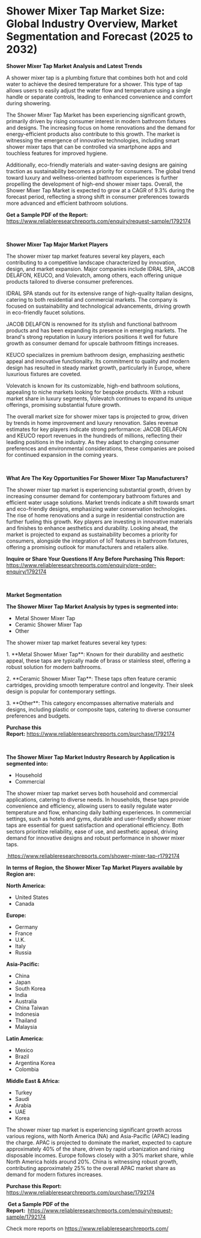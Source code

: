 <p><h1>Shower Mixer Tap Market Size: Global Industry Overview, Market Segmentation and Forecast (2025 to 2032)</h1></p><p><strong>Shower Mixer Tap Market Analysis and Latest Trends</strong></p>
<p><p>A shower mixer tap is a plumbing fixture that combines both hot and cold water to achieve the desired temperature for a shower. This type of tap allows users to easily adjust the water flow and temperature using a single handle or separate controls, leading to enhanced convenience and comfort during showering. </p><p>The Shower Mixer Tap Market has been experiencing significant growth, primarily driven by rising consumer interest in modern bathroom fixtures and designs. The increasing focus on home renovations and the demand for energy-efficient products also contribute to this growth. The market is witnessing the emergence of innovative technologies, including smart shower mixer taps that can be controlled via smartphone apps and touchless features for improved hygiene.</p><p>Additionally, eco-friendly materials and water-saving designs are gaining traction as sustainability becomes a priority for consumers. The global trend toward luxury and wellness-oriented bathroom experiences is further propelling the development of high-end shower mixer taps. Overall, the Shower Mixer Tap Market is expected to grow at a CAGR of 9.3% during the forecast period, reflecting a strong shift in consumer preferences towards more advanced and efficient bathroom solutions.</p></p>
<p><strong>Get a Sample PDF of the Report:&nbsp;</strong> <a href="https://www.reliableresearchreports.com/enquiry/request-sample/1792174?utm_campaign=2211&utm_medium=2&utm_source=Github&utm_content=ia&utm_term=08022025&utm_id=shower-mixer-tap">https://www.reliableresearchreports.com/enquiry/request-sample/1792174</a></p>
<p>&nbsp;</p>
<p><strong>Shower Mixer Tap Major Market Players</strong></p>
<p><p>The shower mixer tap market features several key players, each contributing to a competitive landscape characterized by innovation, design, and market expansion. Major companies include IDRAL SPA, JACOB DELAFON, KEUCO, and Volevatch, among others, each offering unique products tailored to diverse consumer preferences.</p><p>IDRAL SPA stands out for its extensive range of high-quality Italian designs, catering to both residential and commercial markets. The company is focused on sustainability and technological advancements, driving growth in eco-friendly faucet solutions. </p><p>JACOB DELAFON is renowned for its stylish and functional bathroom products and has been expanding its presence in emerging markets. The brand's strong reputation in luxury interiors positions it well for future growth as consumer demand for upscale bathroom fittings increases.</p><p>KEUCO specializes in premium bathroom design, emphasizing aesthetic appeal and innovative functionality. Its commitment to quality and modern design has resulted in steady market growth, particularly in Europe, where luxurious fixtures are coveted.</p><p>Volevatch is known for its customizable, high-end bathroom solutions, appealing to niche markets looking for bespoke products. With a robust market share in luxury segments, Volevatch continues to expand its unique offerings, promising substantial future growth.</p><p>The overall market size for shower mixer taps is projected to grow, driven by trends in home improvement and luxury renovation. Sales revenue estimates for key players indicate strong performance: JACOB DELAFON and KEUCO report revenues in the hundreds of millions, reflecting their leading positions in the industry. As they adapt to changing consumer preferences and environmental considerations, these companies are poised for continued expansion in the coming years.</p></p>
<p>&nbsp;</p>
<p><strong>What Are The Key Opportunities For Shower Mixer Tap Manufacturers?</strong></p>
<p><p>The shower mixer tap market is experiencing substantial growth, driven by increasing consumer demand for contemporary bathroom fixtures and efficient water usage solutions. Market trends indicate a shift towards smart and eco-friendly designs, emphasizing water conservation technologies. The rise of home renovations and a surge in residential construction are further fueling this growth. Key players are investing in innovative materials and finishes to enhance aesthetics and durability. Looking ahead, the market is projected to expand as sustainability becomes a priority for consumers, alongside the integration of IoT features in bathroom fixtures, offering a promising outlook for manufacturers and retailers alike.</p></p>
<p><strong>Inquire or Share Your Questions If Any Before Purchasing This Report:</strong> <a href="https://www.reliableresearchreports.com/enquiry/pre-order-enquiry/1792174?utm_campaign=2211&utm_medium=2&utm_source=Github&utm_content=ia&utm_term=08022025&utm_id=shower-mixer-tap">https://www.reliableresearchreports.com/enquiry/pre-order-enquiry/1792174</a></p>
<p>&nbsp;</p>
<p><strong>Market Segmentation</strong></p>
<p><strong>The Shower Mixer Tap Market Analysis by types is segmented into:</strong></p>
<p><ul><li>Metal Shower Mixer Tap</li><li>Ceramic Shower Mixer Tap</li><li>Other</li></ul></p>
<p><p>The shower mixer tap market features several key types: </p><p>1. **Metal Shower Mixer Tap**: Known for their durability and aesthetic appeal, these taps are typically made of brass or stainless steel, offering a robust solution for modern bathrooms.</p><p>2. **Ceramic Shower Mixer Tap**: These taps often feature ceramic cartridges, providing smooth temperature control and longevity. Their sleek design is popular for contemporary settings.</p><p>3. **Other**: This category encompasses alternative materials and designs, including plastic or composite taps, catering to diverse consumer preferences and budgets.</p></p>
<p><strong>Purchase this Report:&nbsp;</strong><a href="https://www.reliableresearchreports.com/purchase/1792174?utm_campaign=2211&utm_medium=2&utm_source=Github&utm_content=ia&utm_term=08022025&utm_id=shower-mixer-tap">https://www.reliableresearchreports.com/purchase/1792174</a></p>
<p>&nbsp;</p>
<p><strong>The Shower Mixer Tap Market Industry Research by Application is segmented into:</strong></p>
<p><ul><li>Household</li><li>Commercial</li></ul></p>
<p><p>The shower mixer tap market serves both household and commercial applications, catering to diverse needs. In households, these taps provide convenience and efficiency, allowing users to easily regulate water temperature and flow, enhancing daily bathing experiences. In commercial settings, such as hotels and gyms, durable and user-friendly shower mixer taps are essential for guest satisfaction and operational efficiency. Both sectors prioritize reliability, ease of use, and aesthetic appeal, driving demand for innovative designs and robust performance in shower mixer taps.</p></p>
<p><a href="https://www.reliableresearchreports.com/shower-mixer-tap-r1792174?utm_campaign=2211&utm_medium=2&utm_source=Github&utm_content=ia&utm_term=08022025&utm_id=shower-mixer-tap">&nbsp;https://www.reliableresearchreports.com/shower-mixer-tap-r1792174</a></p>
<p><strong>In terms of Region, the Shower Mixer Tap Market Players available by Region are:</strong></p>
<p>
    <p> <strong> North America: </strong>
        <ul>
            <li>United States</li>
            <li>Canada</li>
        </ul>
        </p> 
    <p> <strong> Europe: </strong>
        <ul>
            <li>Germany</li>
            <li>France</li>
            <li>U.K.</li>
            <li>Italy</li>
            <li>Russia</li>
        </ul>
        </p> 
    <p> <strong> Asia-Pacific: </strong>
        <ul>
            <li>China</li>
            <li>Japan</li>
            <li>South Korea</li>
            <li>India</li>
            <li>Australia</li>
            <li>China Taiwan</li>
            <li>Indonesia</li>
            <li>Thailand</li>
            <li>Malaysia</li>
        </ul>
        </p> 
    <p> <strong> Latin America: </strong>
        <ul>
            <li>Mexico</li>
            <li>Brazil</li>
            <li>Argentina Korea</li>
            <li>Colombia</li>
        </ul>
        </p> 
    <p> <strong> Middle East & Africa: </strong>
        <ul>
            <li>Turkey</li>
            <li>Saudi</li>
            <li>Arabia</li>
            <li>UAE</li>
            <li>Korea</li>
        </ul>
    </p>
    </p>
<p><p>The shower mixer tap market is experiencing significant growth across various regions, with North America (NA) and Asia-Pacific (APAC) leading the charge. APAC is projected to dominate the market, expected to capture approximately 40% of the share, driven by rapid urbanization and rising disposable incomes. Europe follows closely with a 30% market share, while North America holds around 20%. China is witnessing robust growth, contributing approximately 25% to the overall APAC market share as demand for modern fixtures increases.</p></p>
<p><strong>Purchase this Report: </strong><a href="https://www.reliableresearchreports.com/purchase/1792174?utm_campaign=2211&utm_medium=2&utm_source=Github&utm_content=ia&utm_term=08022025&utm_id=shower-mixer-tap">https://www.reliableresearchreports.com/purchase/1792174</a></p>
<p>&nbsp;<strong>Get a Sample PDF of the Report:&nbsp;&nbsp;</strong><a href="https://www.reliableresearchreports.com/enquiry/request-sample/1792174?utm_campaign=2211&utm_medium=2&utm_source=Github&utm_content=ia&utm_term=08022025&utm_id=shower-mixer-tap">https://www.reliableresearchreports.com/enquiry/request-sample/1792174</a></p>
<p><strong></strong></p>
<p>Check more reports on <a href="https://www.reliableresearchreports.com/?utm_campaign=2211&utm_medium=2&utm_source=Github&utm_content=ia&utm_term=08022025&utm_id=shower-mixer-tap">https://www.reliableresearchreports.com/</a></p>